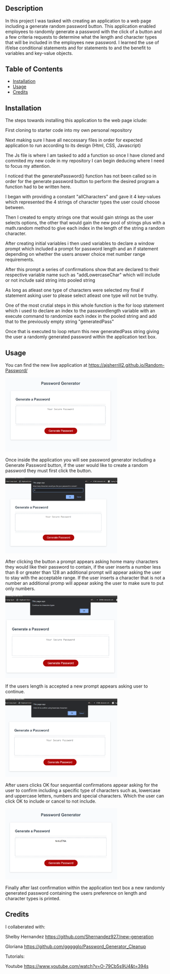 # <Your-Project-Title>

## Description

In this project I was tasked with creating an application to a web page including a generate random password button. This application enabled  employees to randomly generate a password with the click of a button and a few criteria requests to determine what the length and character types that will be included in the employees new password. I learned the use of if/else conditional statements and for statements to and the benefit to variables and key-value objects.

## Table of Contents

- [Installation](#installation)
- [Usage](#usage)
- [Credits](#credits)

## Installation

The steps towards installing this application to the web page iclude:

First cloning to starter code into my own personal repository

Next making sure I have all neccessary files in order for expected application to run according to its design (Html, CSS, Javascript)

The Js file is where I am tasked to add a function so once I have cloned and commited my new code in my repository I can begin deducing where I need to focus my attention.

I noticed that the generatePassword() function has not been called so in order for the generate password button to perform the desired program a function had to be written here.

I began with providing a constant "allCharacters" and gave it 4 key-values which represented the 4 strings of character types the user could choose between.

Then I created to empty strings one that would gain strings as the user selects options, the other that would gain the new pool of strings plus with a math.random method to give each index in the length of the string a random character.

After creating initial variables i then used variables to declare a window prompt which included a prompt for password length and an if statement depending on whether the users answer choice met number range requirements.

After this prompt a series of confirmations show that are declared to their respective variable name such as "addLowercaseChar" which will include or not include said string into pooled string

As long as atleast one type of characters were selected my final if statement asking user to please select atleast one type will not be truthy.

One of the most crutial steps in this whole function is the for loop statement which i used to declare an index to the passwordlength variable with an execute command to randomize each index in the pooled string and add that to the previously empty string "generatedPass"

Once that is executed to loop return this new generatedPass string giving the user a randomly generated password  within the application text box.


## Usage

You can find the new live application at https://ajsherrill2.github.io/Random-Password/

<img src=".\assets\images\screenshot1.png" width="70%">

Once inside the application you will see password generator including a Generate Password button, if the user would like to create a random password they must first click the button.

<img src=".\assets\images\screenshot2.png" width="70%">

After clicking the button a prompt appears asking home many characters they would like their password to contain, if the user inserts a number less than 8 or greater than 128 an additional prompt will appear asking the user to stay with the acceptable range. If the user inserts a character that is not a number an additional promp will appear asking the user to make sure to put only numbers.

<img src=".\assets\images\screenshot3.png" width="70%">

If the users length is accepted a new prompt appears asking user to continue.

<img src=".\assets\images\screenshot4.png" width="70%">

After users clicks OK four sequential confirmations appear asking for the user to confirm including a specific type of characters such as, lowercase and uppercase letters, numbers and special characters. Which the user can click OK to include or cancel to not include.

<img src=".\assets\images\screenshot5.png" width="70%">

Finally after last confirmation within the application text box a new randomly generated password containing the users preference on length and character types is printed.

## Credits

I collaberated with:

 Shelby Hernandez https://github.com/Shernandez927/new-generation

 Gloriana https://github.com/ggggglo/Password_Generator_Cleanup

 Tutorials:

 Youtube https://www.youtube.com/watch?v=O-79Cb5s9U4&t=394s